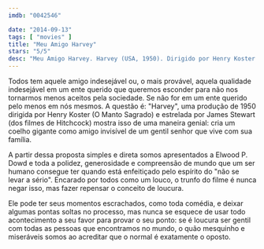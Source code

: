 ```yaml
---
imdb: "0042546"

date: "2014-09-13"
tags: [ "movies" ]
title: "Meu Amigo Harvey"
stars: "5/5"
desc: "Meu Amigo Harvey. Harvey (USA, 1950). Dirigido por Henry Koster. Escrito por Mary Chase, Mary Chase, Oscar Brodney, Myles Connolly. Com James Stewart, Josephine Hull, Peggy Dow, Charles Drake, Cecil Kellaway, Victoria Horne, Jesse White, William H. Lynn, Wallace Ford."
---
```

Todos tem aquele amigo indesejável ou, o mais provável, aquela qualidade indesejável em um ente querido que queremos esconder para não nos tornarmos menos aceitos pela sociedade. Se não for em um ente querido pelo menos em nós mesmos. A questão é: "Harvey", uma produção de 1950 dirigida por Henry Koster (O Manto Sagrado) e estrelada por James Stewart (dos filmes de Hitchcock) mostra isso de uma maneira genial: cria um coelho gigante como amigo invisível de um gentil senhor que vive com sua família.

A partir dessa proposta simples e direta somos apresentados a Elwood P. Dowd e toda a polidez, generosidade e compreensão de mundo que um ser humano consegue ter quando está enfeitiçado pelo espírito do "não se levar a sério". Encarado por todos como um louco, o trunfo do filme é nunca negar isso, mas fazer repensar o conceito de loucura.

Ele pode ter seus momentos escrachados, como toda comédia, e deixar algumas pontas soltas no processo, mas nunca se esquece de usar todo acontecimento a seu favor para provar o seu ponto: se é loucura ser gentil com todas as pessoas que encontramos no mundo, o quão mesquinho e miseráveis somos ao acreditar que o normal é exatamente o oposto.
